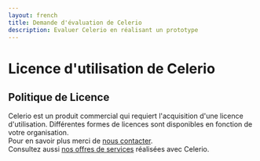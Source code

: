 ```yaml
---
layout: french
title: Demande d'évaluation de Celerio
description: Evaluer Celerio en réalisant un prototype 
---
```

<h1>Licence d'utilisation de Celerio</h1>
<h2><a name="demonstration-de-celerio">Politique de Licence</a></h2>
<p>
    Celerio est un produit commercial qui requiert l'acquisition d'une licence d'utilisation.
    Différentes formes de licences sont disponibles en fonction de votre organisation.
    <br/>
    Pour en savoir plus merci de <a href="/nous-contacter.html">nous contacter</a>.
    <br/>
    Consultez aussi <a href="/offre-prototype.html">nos offres de services</a> réalisées avec Celerio.
</p>
